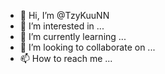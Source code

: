 - 👋 Hi, I’m @TzyKuuNN
- 👀 I’m interested in ...
- 🌱 I’m currently learning ...
- 💞️ I’m looking to collaborate on ...
- 📫 How to reach me ...

<!---
TzyKuuNN/TzyKuuNN is a ✨ special ✨ repository because its `README.md` (this file) appears on your GitHub profile.
You can click the Preview link to take a look at your changes.
--->
